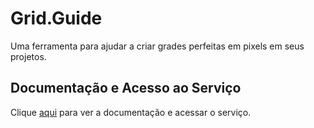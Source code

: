 # Grid.Guide

Uma ferramenta para ajudar a criar grades perfeitas em pixels em seus projetos.

## Documentação e Acesso ao Serviço

Clique [aqui](http://grid.guide) para ver a documentação e acessar o serviço.